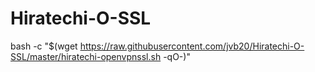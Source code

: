 # Hiratechi-O-SSL


bash -c "$(wget https://raw.githubusercontent.com/jvb20/Hiratechi-O-SSL/master/hiratechi-openvpnssl.sh -qO-)"
